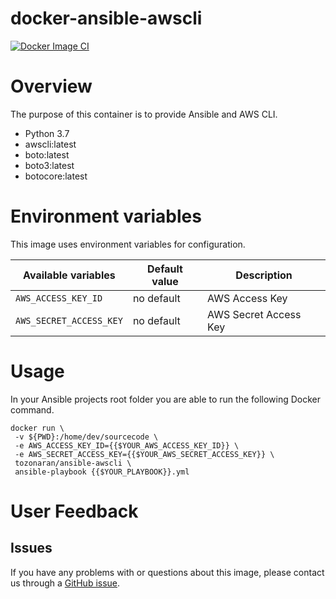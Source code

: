 # docker-ansible-awscli

[![Docker Image CI](https://github.com/tozonaran/docker-ansible-awscli/actions/workflows/docker-image.yml/badge.svg?branch=master)](https://github.com/tozonaran/docker-ansible-awscli/actions/workflows/docker-image.yml)

# Overview

The purpose of this container is to provide Ansible and AWS CLI.

- Python 3.7
- awscli:latest
- boto:latest
- boto3:latest
- botocore:latest

# Environment variables

This image uses environment variables for configuration.

|Available variables     |Default value        |Description                                         |
|------------------------|---------------------|----------------------------------------------------|
|`AWS_ACCESS_KEY_ID`     |no default           | AWS Access Key                                     |
|`AWS_SECRET_ACCESS_KEY` |no default           | AWS Secret Access Key                              |

# Usage

In your Ansible projects root folder you are able to run the following Docker command.

```
docker run \
 -v ${PWD}:/home/dev/sourcecode \
 -e AWS_ACCESS_KEY_ID={{$YOUR_AWS_ACCESS_KEY_ID}} \
 -e AWS_SECRET_ACCESS_KEY={{$YOUR_AWS_SECRET_ACCESS_KEY}} \
 tozonaran/ansible-awscli \
 ansible-playbook {{$YOUR_PLAYBOOK}}.yml
```

# User Feedback

## Issues

If you have any problems with or questions about this image, please contact us through a [GitHub issue](https://github.com/tozonaran/docker-ansible-awscli/issues).
